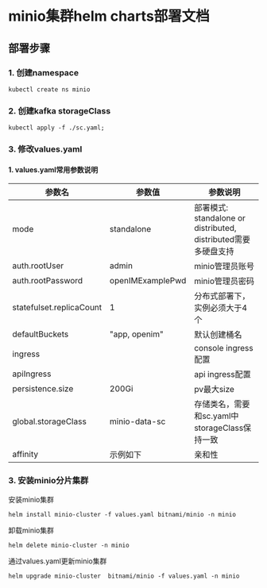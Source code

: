 # minio集群helm charts部署文档
## 部署步骤
### 1. 创建namespace
```
kubectl create ns minio
```
### 2. 创建kafka storageClass
```
kubectl apply -f ./sc.yaml;
```

### 3. 修改values.yaml
#### 1. values.yaml常用参数说明
|参数名   | 参数值|  参数说明    |
|  ----  | ----  | --- |
| mode | standalone | 部署模式: standalone or distributed, distributed需要多硬盘支持 |
| auth.rootUser | admin | minio管理员账号 |
| auth.rootPassword|  openIMExamplePwd  | minio管理员密码 |
| statefulset.replicaCount | 1 | 分布式部署下，实例必须大于4个 |
| defaultBuckets | "app, openim" | 默认创建桶名 |
| ingress | | console ingress配置 | 
| apiIngress | | api ingress配置  |
| persistence.size | 200Gi | pv最大size |
|global.storageClass| minio-data-sc |存储类名，需要和sc.yaml中storageClass保持一致|
| affinity | 示例如下| 亲和性 |


### 3. 安装minio分片集群
安装minio集群
```
helm install minio-cluster -f values.yaml bitnami/minio -n minio
```

卸载minio集群
```
helm delete minio-cluster -n minio
```

通过values.yaml更新minio集群
```
helm upgrade minio-cluster  bitnami/minio -f values.yaml -n minio
```